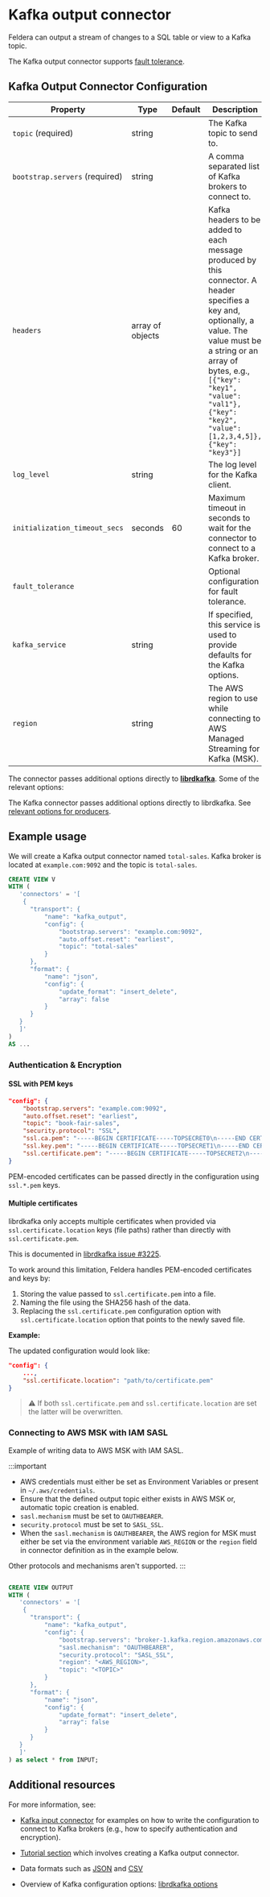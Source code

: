 # Kafka output connector

Feldera can output a stream of changes to a SQL table or view to a Kafka topic.

The Kafka output connector supports [fault tolerance](/pipelines/fault-tolerance).

## Kafka Output Connector Configuration

| Property                       | Type             | Default | Description |
|--------------------------------|------------------|---------|-------------|
| `topic` (required)             | string           |         | The Kafka topic to send to. |
| `bootstrap.servers` (required) | string           |         | A comma separated list of Kafka brokers to connect to. |
| `headers`                      | array of objects |         | Kafka headers to be added to each message produced by this connector. A header specifies a key and, optionally, a value. The value must be a string or an array of bytes, e.g., `[{"key": "key1", "value": "val1"}, {"key": "key2", "value": [1,2,3,4,5]}, {"key": "key3"}]`| 
| `log_level`                    | string           |         | The log level for the Kafka client. |
| `initialization_timeout_secs`  | seconds          | 60      | Maximum timeout in seconds to wait for the connector to connect to a Kafka broker. |
| `fault_tolerance`              |                  |         | Optional configuration for fault tolerance.|
| `kafka_service`                | string           |         | If specified, this service is used to provide defaults for the Kafka options. |
| `region`                       | string           |         | The AWS region to use while connecting to AWS Managed Streaming for Kafka (MSK). |

The connector passes additional options directly to [**librdkafka**](https://github.com/confluentinc/librdkafka/blob/master/CONFIGURATION.md).  Some of the relevant options:

The Kafka connector passes additional options directly to librdkafka.
See [relevant options for producers](https://github.com/confluentinc/librdkafka/blob/master/CONFIGURATION.md).

## Example usage

We will create a Kafka output connector named `total-sales`.
Kafka broker is located at `example.com:9092` and the topic is `total-sales`.

```sql
CREATE VIEW V
WITH (
   'connectors' = '[
    {
      "transport": {
          "name": "kafka_output",
          "config": {
              "bootstrap.servers": "example.com:9092",
              "auto.offset.reset": "earliest",
              "topic": "total-sales"
          }
      },
      "format": {
          "name": "json",
          "config": {
              "update_format": "insert_delete",
              "array": false
          }
      }
   }
   ]'
)
AS ...
```

### Authentication & Encryption

#### SSL with PEM keys

```json
"config": {
    "bootstrap.servers": "example.com:9092",
    "auto.offset.reset": "earliest",
    "topic": "book-fair-sales",
    "security.protocol": "SSL",
    "ssl.ca.pem": "-----BEGIN CERTIFICATE-----TOPSECRET0\n-----END CERTIFICATE-----\n",
    "ssl.key.pem": "-----BEGIN CERTIFICATE-----TOPSECRET1\n-----END CERTIFICATE-----\n",
    "ssl.certificate.pem": "-----BEGIN CERTIFICATE-----TOPSECRET2\n-----END CERTIFICATE-----\n",
}
```

PEM-encoded certificates can be passed directly in the configuration using
`ssl.*.pem` keys.

#### Multiple certificates

librdkafka only accepts multiple certificates when provided via
`ssl.certificate.location` keys (file paths) rather than directly
with `ssl.certificate.pem`.

This is documented in
[librdkafka issue #3225](https://github.com/confluentinc/librdkafka/issues/3225).

To work around this limitation, Feldera handles PEM-encoded certificates and
keys by:

1. Storing the value passed to `ssl.certificate.pem` into a file.
2. Naming the file using the SHA256 hash of the data.
3. Replacing the `ssl.certificate.pem` configuration option with
   `ssl.certificate.location` option that points to the newly saved file.

**Example:**

The updated configuration would look like:

```json
"config": {
    ...,
    "ssl.certificate.location": "path/to/certificate.pem"
}
```

> :warning: If both `ssl.certificate.pem` and `ssl.certificate.location` are set
the latter will be overwritten.

### Connecting to AWS MSK with IAM SASL

Example of writing data to AWS MSK with IAM SASL.

:::important
- AWS credentials must either be set as Environment Variables or present in `~/.aws/credentials`.
- Ensure that the defined output topic either exists in AWS MSK or, automatic topic creation is enabled.
- `sasl.mechanism` must be set to `OAUTHBEARER`.
- `security.protocol` must be set to `SASL_SSL`.
- When the `sasl.mechanism` is `OAUTHBEARER`, the AWS region for MSK must either be set via the environment
  variable `AWS_REGION` or the `region` field in connector definition as in the example below.

Other protocols and mechanisms aren't supported.
:::

```sql

CREATE VIEW OUTPUT
WITH (
   'connectors' = '[
    {
      "transport": {
          "name": "kafka_output",
          "config": {
              "bootstrap.servers": "broker-1.kafka.region.amazonaws.com:9098,broker-2.kafka.region.amazonaws.com:9098",
              "sasl.mechanism": "OAUTHBEARER",
              "security.protocol": "SASL_SSL",
              "region": "<AWS_REGION>",
              "topic": "<TOPIC>"
          }
      },
      "format": {
          "name": "json",
          "config": {
              "update_format": "insert_delete",
              "array": false
          }
      }
   }
   ]'
) as select * from INPUT;
```

## Additional resources

For more information, see:

* [Kafka input connector](/connectors/sources/kafka#how-to-write-connector-config)
  for examples on how to write the configuration to connect to Kafka brokers (e.g., how to
  specify authentication and encryption).

* [Tutorial section](/tutorials/basics/part3#step-2-configure-kafkaredpanda-connectors) which involves
  creating a Kafka output connector.

* Data formats such as [JSON](/formats/json) and
  [CSV](/formats/csv)

* Overview of Kafka configuration options:
  [librdkafka options](https://github.com/confluentinc/librdkafka/blob/master/CONFIGURATION.md)
